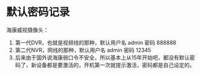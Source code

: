 # 默认密码记录
海康威视摄像头：  
1. 第一代DVR，也就是视频线的那种，默认用户名 admin 密码 888888
2. 第二代NVR，网线的那种，默认用户名 admin 密码 12345
3. 后来由于国外说海康弱口令不安全，所以基本上从15年开始吧，都没有默认密码了，新设备都是要激活的，开机第一次就提示激活，密码都是自己设定的。
